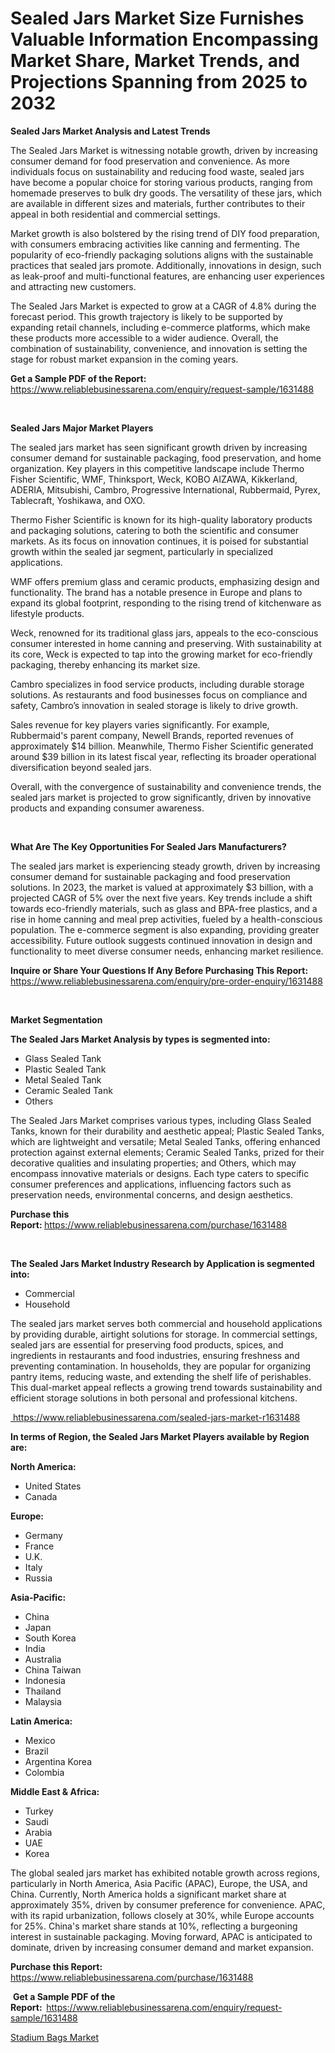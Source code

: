 <p><h1>Sealed Jars Market Size Furnishes Valuable Information Encompassing Market Share, Market Trends, and Projections Spanning from 2025 to 2032</h1></p><p><strong>Sealed Jars Market Analysis and Latest Trends</strong></p>
<p><p>The Sealed Jars Market is witnessing notable growth, driven by increasing consumer demand for food preservation and convenience. As more individuals focus on sustainability and reducing food waste, sealed jars have become a popular choice for storing various products, ranging from homemade preserves to bulk dry goods. The versatility of these jars, which are available in different sizes and materials, further contributes to their appeal in both residential and commercial settings.</p><p>Market growth is also bolstered by the rising trend of DIY food preparation, with consumers embracing activities like canning and fermenting. The popularity of eco-friendly packaging solutions aligns with the sustainable practices that sealed jars promote. Additionally, innovations in design, such as leak-proof and multi-functional features, are enhancing user experiences and attracting new customers.</p><p>The Sealed Jars Market is expected to grow at a CAGR of 4.8% during the forecast period. This growth trajectory is likely to be supported by expanding retail channels, including e-commerce platforms, which make these products more accessible to a wider audience. Overall, the combination of sustainability, convenience, and innovation is setting the stage for robust market expansion in the coming years.</p></p>
<p><strong>Get a Sample PDF of the Report:&nbsp;</strong> <a href="https://www.reliablebusinessarena.com/enquiry/request-sample/1631488?utm_campaign=2396&utm_medium=2&utm_source=Github&utm_content=ia&utm_term=05042025&utm_id=sealed-jars">https://www.reliablebusinessarena.com/enquiry/request-sample/1631488</a></p>
<p>&nbsp;</p>
<p><strong>Sealed Jars Major Market Players</strong></p>
<p><p>The sealed jars market has seen significant growth driven by increasing consumer demand for sustainable packaging, food preservation, and home organization. Key players in this competitive landscape include Thermo Fisher Scientific, WMF, Thinksport, Weck, KOBO AIZAWA, Kikkerland, ADERIA, Mitsubishi, Cambro, Progressive International, Rubbermaid, Pyrex, Tablecraft, Yoshikawa, and OXO.</p><p>Thermo Fisher Scientific is known for its high-quality laboratory products and packaging solutions, catering to both the scientific and consumer markets. As its focus on innovation continues, it is poised for substantial growth within the sealed jar segment, particularly in specialized applications.</p><p>WMF offers premium glass and ceramic products, emphasizing design and functionality. The brand has a notable presence in Europe and plans to expand its global footprint, responding to the rising trend of kitchenware as lifestyle products.</p><p>Weck, renowned for its traditional glass jars, appeals to the eco-conscious consumer interested in home canning and preserving. With sustainability at its core, Weck is expected to tap into the growing market for eco-friendly packaging, thereby enhancing its market size.</p><p>Cambro specializes in food service products, including durable storage solutions. As restaurants and food businesses focus on compliance and safety, Cambro’s innovation in sealed storage is likely to drive growth.</p><p>Sales revenue for key players varies significantly. For example, Rubbermaid's parent company, Newell Brands, reported revenues of approximately $14 billion. Meanwhile, Thermo Fisher Scientific generated around $39 billion in its latest fiscal year, reflecting its broader operational diversification beyond sealed jars.</p><p>Overall, with the convergence of sustainability and convenience trends, the sealed jars market is projected to grow significantly, driven by innovative products and expanding consumer awareness.</p></p>
<p>&nbsp;</p>
<p><strong>What Are The Key Opportunities For Sealed Jars Manufacturers?</strong></p>
<p><p>The sealed jars market is experiencing steady growth, driven by increasing consumer demand for sustainable packaging and food preservation solutions. In 2023, the market is valued at approximately $3 billion, with a projected CAGR of 5% over the next five years. Key trends include a shift towards eco-friendly materials, such as glass and BPA-free plastics, and a rise in home canning and meal prep activities, fueled by a health-conscious population. The e-commerce segment is also expanding, providing greater accessibility. Future outlook suggests continued innovation in design and functionality to meet diverse consumer needs, enhancing market resilience.</p></p>
<p><strong>Inquire or Share Your Questions If Any Before Purchasing This Report:</strong> <a href="https://www.reliablebusinessarena.com/enquiry/pre-order-enquiry/1631488?utm_campaign=2396&utm_medium=2&utm_source=Github&utm_content=ia&utm_term=05042025&utm_id=sealed-jars">https://www.reliablebusinessarena.com/enquiry/pre-order-enquiry/1631488</a></p>
<p>&nbsp;</p>
<p><strong>Market Segmentation</strong></p>
<p><strong>The Sealed Jars Market Analysis by types is segmented into:</strong></p>
<p><ul><li>Glass Sealed Tank</li><li>Plastic Sealed Tank</li><li>Metal Sealed Tank</li><li>Ceramic Sealed Tank</li><li>Others</li></ul></p>
<p><p>The Sealed Jars Market comprises various types, including Glass Sealed Tanks, known for their durability and aesthetic appeal; Plastic Sealed Tanks, which are lightweight and versatile; Metal Sealed Tanks, offering enhanced protection against external elements; Ceramic Sealed Tanks, prized for their decorative qualities and insulating properties; and Others, which may encompass innovative materials or designs. Each type caters to specific consumer preferences and applications, influencing factors such as preservation needs, environmental concerns, and design aesthetics.</p></p>
<p><strong>Purchase this Report:&nbsp;</strong><a href="https://www.reliablebusinessarena.com/purchase/1631488?utm_campaign=2396&utm_medium=2&utm_source=Github&utm_content=ia&utm_term=05042025&utm_id=sealed-jars">https://www.reliablebusinessarena.com/purchase/1631488</a></p>
<p>&nbsp;</p>
<p><strong>The Sealed Jars Market Industry Research by Application is segmented into:</strong></p>
<p><ul><li>Commercial</li><li>Household</li></ul></p>
<p><p>The sealed jars market serves both commercial and household applications by providing durable, airtight solutions for storage. In commercial settings, sealed jars are essential for preserving food products, spices, and ingredients in restaurants and food industries, ensuring freshness and preventing contamination. In households, they are popular for organizing pantry items, reducing waste, and extending the shelf life of perishables. This dual-market appeal reflects a growing trend towards sustainability and efficient storage solutions in both personal and professional kitchens.</p></p>
<p><a href="https://www.reliablebusinessarena.com/sealed-jars-market-r1631488?utm_campaign=2396&utm_medium=2&utm_source=Github&utm_content=ia&utm_term=05042025&utm_id=sealed-jars">&nbsp;https://www.reliablebusinessarena.com/sealed-jars-market-r1631488</a></p>
<p><strong>In terms of Region, the Sealed Jars Market Players available by Region are:</strong></p>
<p>
    <p> <strong> North America: </strong>
        <ul>
            <li>United States</li>
            <li>Canada</li>
        </ul>
        </p> 
    <p> <strong> Europe: </strong>
        <ul>
            <li>Germany</li>
            <li>France</li>
            <li>U.K.</li>
            <li>Italy</li>
            <li>Russia</li>
        </ul>
        </p> 
    <p> <strong> Asia-Pacific: </strong>
        <ul>
            <li>China</li>
            <li>Japan</li>
            <li>South Korea</li>
            <li>India</li>
            <li>Australia</li>
            <li>China Taiwan</li>
            <li>Indonesia</li>
            <li>Thailand</li>
            <li>Malaysia</li>
        </ul>
        </p> 
    <p> <strong> Latin America: </strong>
        <ul>
            <li>Mexico</li>
            <li>Brazil</li>
            <li>Argentina Korea</li>
            <li>Colombia</li>
        </ul>
        </p> 
    <p> <strong> Middle East & Africa: </strong>
        <ul>
            <li>Turkey</li>
            <li>Saudi</li>
            <li>Arabia</li>
            <li>UAE</li>
            <li>Korea</li>
        </ul>
    </p>
    </p>
<p><p>The global sealed jars market has exhibited notable growth across regions, particularly in North America, Asia Pacific (APAC), Europe, the USA, and China. Currently, North America holds a significant market share at approximately 35%, driven by consumer preference for convenience. APAC, with its rapid urbanization, follows closely at 30%, while Europe accounts for 25%. China's market share stands at 10%, reflecting a burgeoning interest in sustainable packaging. Moving forward, APAC is anticipated to dominate, driven by increasing consumer demand and market expansion.</p></p>
<p><strong>Purchase this Report: </strong><a href="https://www.reliablebusinessarena.com/purchase/1631488?utm_campaign=2396&utm_medium=2&utm_source=Github&utm_content=ia&utm_term=05042025&utm_id=sealed-jars">https://www.reliablebusinessarena.com/purchase/1631488</a></p>
<p>&nbsp;<strong>Get a Sample PDF of the Report:&nbsp;&nbsp;</strong><a href="https://www.reliablebusinessarena.com/enquiry/request-sample/1631488?utm_campaign=2396&utm_medium=2&utm_source=Github&utm_content=ia&utm_term=05042025&utm_id=sealed-jars">https://www.reliablebusinessarena.com/enquiry/request-sample/1631488</a></p>
<p><strong></strong></p>
<p><p><a href="https://github.com/ilonaenterline65/Market-Research-Report-List-1/blob/main/stadium-bags-market.md?utm_campaign=2396&utm_medium=2&utm_source=Github&utm_content=ia&utm_term=05042025&utm_id=sealed-jars">Stadium Bags Market</a></p></p>
